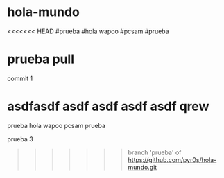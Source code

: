 # hola-mundo
<<<<<<< HEAD
#prueba
#hola wapoo
#pcsam
#prueba
# prueba pull

commit 1


asdfasdf
asdf
asdf
asdf
asdf
qrew
=======
prueba
hola wapoo
pcsam
prueba

prueba 3
>>>>>>> branch 'prueba' of https://github.com/pyr0s/hola-mundo.git
